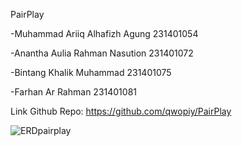 PairPlay

  -Muhammad Ariiq Alhafizh Agung 231401054
	
  -Anantha Aulia Rahman Nasution 231401072
	
  -Bintang Khalik Muhammad 231401075
	
  -Farhan Ar Rahman 231401081

Link Github Repo:
https://github.com/qwopiy/PairPlay

![ERDpairplay](https://github.com/user-attachments/assets/6d163cf2-3825-441f-b062-0db0b4b88d28)
